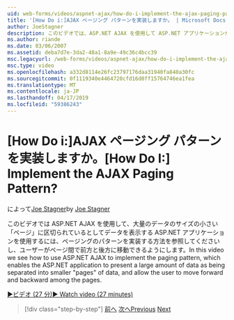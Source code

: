 ```yaml
---
uid: web-forms/videos/aspnet-ajax/how-do-i-implement-the-ajax-paging-pattern
title: '[How Do i:]AJAX ページング パターンを実装しますか。 | Microsoft Docs'
author: JoeStagner
description: このビデオでは、ASP.NET AJAX を使用して ASP.NET アプリケーションが大量の bein データを提示するページング パターンを実装する方法を見る.
ms.author: riande
ms.date: 03/06/2007
ms.assetid: deba7d7e-3da2-48a1-8a9e-49c36c4bcc39
msc.legacyurl: /web-forms/videos/aspnet-ajax/how-do-i-implement-the-ajax-paging-pattern
msc.type: video
ms.openlocfilehash: a332d8114e26fc23797176daa31940fa840a30fc
ms.sourcegitcommit: 0f1119340e4464720cfd16d0ff15764746ea1fea
ms.translationtype: MT
ms.contentlocale: ja-JP
ms.lasthandoff: 04/17/2019
ms.locfileid: "59386243"
---
```

# <a name="how-do-i-implement-the-ajax-paging-pattern"></a><span data-ttu-id="3cd4e-104">[How Do i:]AJAX ページング パターンを実装しますか。</span><span class="sxs-lookup"><span data-stu-id="3cd4e-104">[How Do I:] Implement the AJAX Paging Pattern?</span></span>

<span data-ttu-id="3cd4e-105">によって[Joe Stagner](https://github.com/JoeStagner)</span><span class="sxs-lookup"><span data-stu-id="3cd4e-105">by [Joe Stagner](https://github.com/JoeStagner)</span></span>

<span data-ttu-id="3cd4e-106">このビデオでは ASP.NET AJAX を使用して、大量のデータのサイズの小さい「ページ」に区切られているとしてデータを表示する ASP.NET アプリケーションを使用するには、ページングのパターンを実装する方法を参照してくださいし、ユーザーがページ間で前方と後方に移動できるようにします。</span><span class="sxs-lookup"><span data-stu-id="3cd4e-106">In this video we see how to use ASP.NET AJAX to implement the paging pattern, which enables the ASP.NET application to present a large amount of data as being separated into smaller "pages" of data, and allow the user to move forward and backward among the pages.</span></span>

[<span data-ttu-id="3cd4e-107">&#9654;ビデオ (27 分)</span><span class="sxs-lookup"><span data-stu-id="3cd4e-107">&#9654; Watch video (27 minutes)</span></span>](https://channel9.msdn.com/Blogs/ASP-NET-Site-Videos/how-do-i-implement-the-ajax-paging-pattern)

> [!div class="step-by-step"]
> <span data-ttu-id="3cd4e-108">[前へ](how-do-i-implement-the-predictive-fetch-pattern-for-ajax.md)
> [次へ](how-do-i-implement-the-ajax-incremental-page-display-pattern.md)</span><span class="sxs-lookup"><span data-stu-id="3cd4e-108">[Previous](how-do-i-implement-the-predictive-fetch-pattern-for-ajax.md)
[Next](how-do-i-implement-the-ajax-incremental-page-display-pattern.md)</span></span>
